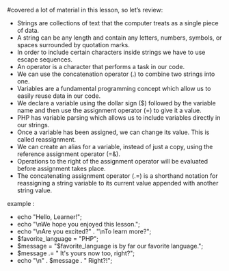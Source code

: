 #covered a lot of material in this lesson, so let’s review:

- Strings are collections of text that the computer treats as a single piece of data.
- A string can be any length and contain any letters, numbers, symbols, or spaces surrounded by quotation marks.
- In order to include certain characters inside strings we have to use escape sequences.
- An operator is a character that performs a task in our code.
- We can use the concatenation operator (.) to combine two strings into one.
- Variables are a fundamental programming concept which allow us to easily reuse data in our code.
- We declare a variable using the dollar sign ($) followed by the variable name and then use the assignment operator (=) to give it a value.
- PHP has variable parsing which allows us to include variables directly in our strings.
- Once a variable has been assigned, we can change its value. This is called reassignment.
- We can create an alias for a variable, instead of just a copy, using the reference assignment operator (=&).
- Operations to the right of the assignment operator will be evaluated before assignment takes place.
- The concatenating assignment operator (.=) is a shorthand notation for reassigning a string variable to its current value appended with another string value.

example :

- echo "Hello, Learner!";
- echo "\nWe hope you enjoyed this lesson.";
- echo "\nAre you excited?" . "\nTo learn more?";
- $favorite_language = "PHP";
- $message = "$favorite_language is by far our favorite language.";
- $message .= " It's yours now too, right?";
- echo "\n" . $message . " Right?!";

